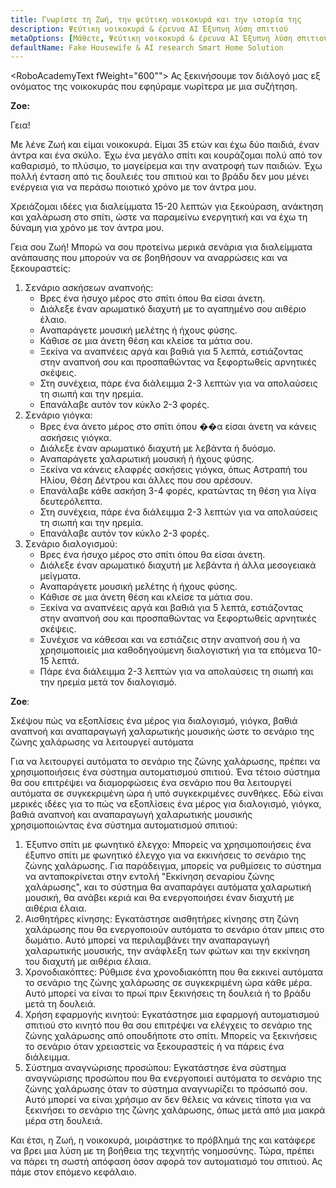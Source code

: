 ```yaml
---
title: Γνωρίστε τη Ζωή, την ψεύτικη νοικοκυρά και την ιστορία της
description: Ψεύτικη νοικοκυρά & έρευνα AI Έξυπνη λύση σπιτιού
metaOptions: [Μάθετε, Ψεύτικη νοικοκυρά & έρευνα AI Έξυπνη λύση σπιτιού]
defaultName: Fake Housewife & AI research Smart Home Solution
---
```


<LessonImages imageClasses="mb"  src='fake-housewife-and-ai-research-smart-home-solution/lesson-2-banner.png' alt="fake housewife ai" />

<RoboAcademyText fWeight="600"">
Ας ξεκινήσουμε τον διάλογό μας εξ ονόματος της νοικοκυράς που εφηύραμε νωρίτερα με μια συζήτηση.
</RoboAcademyText>

<RoboAcademyDialog >

**Zoe:**

Γεια!

Με λένε Ζωή και είμαι νοικοκυρά. Είμαι 35 ετών και έχω δύο παιδιά, έναν άντρα και ένα σκύλο. Έχω ένα μεγάλο σπίτι και κουράζομαι πολύ από τον καθαρισμό, το πλύσιμο, το μαγείρεμα και την ανατροφή των παιδιών. Έχω πολλή ένταση από τις δουλειές του σπιτιού και το βράδυ δεν μου μένει ενέργεια για να περάσω ποιοτικό χρόνο με τον άντρα μου.

Χρειάζομαι ιδέες για διαλείμματα 15-20 λεπτών για ξεκούραση, ανάκτηση και χαλάρωση στο σπίτι, ώστε να παραμείνω ενεργητική και να έχω τη δύναμη για χρόνο με τον άντρα μου.


</RoboAcademyDialog>



<RoboAcademyDialog>

<ChatGPT/>

Γεια σου Ζωή! Μπορώ να σου προτείνω μερικά σενάρια για διαλείμματα ανάπαυσης που μπορούν να σε βοηθήσουν να αναρρώσεις και να ξεκουραστείς:

1. Σενάριο ασκήσεων αναπνοής:
    - Βρες ένα ήσυχο μέρος στο σπίτι όπου θα είσαι άνετη.
    - Διάλεξε έναν αρωματικό διαχυτή με το αγαπημένο σου αιθέριο έλαιο.
    - Αναπαράγετε μουσική μελέτης ή ήχους φύσης.
    - Κάθισε σε μια άνετη θέση και κλείσε τα μάτια σου.
    - Ξεκίνα να αναπνέεις αργά και βαθιά για 5 λεπτά, εστιάζοντας στην αναπνοή σου και προσπαθώντας να ξεφορτωθείς αρνητικές σκέψεις.
    - Στη συνέχεια, πάρε ένα διάλειμμα 2-3 λεπτών για να απολαύσεις τη σιωπή και την ηρεμία.
    - Επανάλαβε αυτόν τον κύκλο 2-3 φορές.
2. Σενάριο γιόγκα:
    - Βρες ένα άνετο μέρος στο σπίτι όπου ��α είσαι άνετη να κάνεις ασκήσεις γιόγκα.
    - Διάλεξε έναν αρωματικό διαχυτή με λεβάντα ή δυόσμο.
    - Αναπαράγετε χαλαρωτική μουσική ή ήχους φύσης.
    - Ξεκίνα να κάνεις ελαφρές ασκήσεις γιόγκα, όπως Αστραπή του Ηλίου, Θέση Δέντρου και άλλες που σου αρέσουν.
    - Επανάλαβε κάθε ασκήση 3-4 φορές, κρατώντας τη θέση για λίγα δευτερόλεπτα.
    - Στη συνέχεια, πάρε ένα διάλειμμα 2-3 λεπτών για να απολαύσεις τη σιωπή και την ηρεμία.
    - Επανάλαβε αυτόν τον κύκλο 2-3 φορές.
3. Σενάριο διαλογισμού:
    - Βρες ένα ήσυχο μέρος στο σπίτι όπου θα είσαι άνετη.
    - Διάλεξε έναν αρωματικό διαχυτή με λεβάντα ή άλλα μεσογειακά μείγματα.
    - Αναπαράγετε μουσική μελέτης ή ήχους φύσης.
    - Κάθισε σε μια άνετη θέση και κλείσε τα μάτια σου.
    - Ξεκίνα να αναπνέεις αργά και βαθιά για 5 λεπτά, εστιάζοντας στην αναπνοή σου και προσπαθώντας να ξεφορτωθείς αρνητικές σκέψεις.
    - Συνέχισε να κάθεσαι και να εστιάζεις στην αναπνοή σου ή να χρησιμοποιείς μια καθοδηγούμενη διαλογιστική για τα επόμενα 10-15 λεπτά.
    - Πάρε ένα διάλειμμα 2-3 λεπτών για να απολαύσεις τη σιωπή και την ηρεμία μετά τον διαλογισμό.

</RoboAcademyDialog>

<RoboAcademyDialog>

**Zoe**:

Σκέψου πώς να εξοπλίσεις ένα μέρος για διαλογισμό, γιόγκα, βαθιά αναπνοή και αναπαραγωγή χαλαρωτικής μουσικής ώστε το σενάριο της ζώνης χαλάρωσης να λειτουργεί αυτόματα

</RoboAcademyDialog>

<RoboAcademyDialog>

<ChatGPT/>

Για να λειτουργεί αυτόματα το σενάριο της ζώνης χαλάρωσης, πρέπει να χρησιμοποιήσεις ένα σύστημα αυτοματισμού σπιτιού. Ένα τέτοιο σύστημα θα σου επιτρέψει να διαμορφώσεις ένα σενάριο που θα λειτουργεί αυτόματα σε συγκεκριμένη ώρα ή υπό συγκεκριμένες συνθήκες. Εδώ είναι μερικές ιδέες για το πώς να εξοπλίσεις ένα μέρος για διαλογισμό, γιόγκα, βαθιά αναπνοή και αναπαραγωγή χαλαρωτικής μουσικής χρησιμοποιώντας ένα σύστημα αυτοματισμού σπιτιού:

1. Έξυπνο σπίτι με φωνητικό έλεγχο: Μπορείς να χρησιμοποιήσεις ένα έξυπνο σπίτι με φωνητικό έλεγχο για να εκκινήσεις το σενάριο της ζώνης χαλάρωσης. Για παράδειγμα, μπορείς να ρυθμίσεις το σύστημα να ανταποκρίνεται στην εντολή "Εκκίνηση σεναρίου ζώνης χαλάρωσης", και το σύστημα θα αναπαράγει αυτόματα χαλαρωτική μουσική, θα ανάβει κεριά και θα ενεργοποιήσει έναν διαχυτή με αιθέρια έλαια.
2. Αισθητήρες κίνησης: Εγκατάστησε αισθητήρες κίνησης στη ζώνη χαλάρωσης που θα ενεργοποιούν αυτόματα το σενάριο όταν μπεις στο δωμάτιο. Αυτό μπορεί να περιλαμβάνει την αναπαραγωγή χαλαρωτικής μουσικής, την ανάφλεξη των φώτων και την εκκίνηση του διαχυτή με αιθέρια έλαια.
3. Χρονοδιακόπτες: Ρύθμισε ένα χρονοδιακόπτη που θα εκκινεί αυτόματα το σενάριο της ζώνης χαλάρωσης σε συγκεκριμένη ώρα κάθε μέρα. Αυτό μπορεί να είναι το πρωί πριν ξεκινήσεις τη δουλειά ή το βράδυ μετά τη δουλειά.
4. Χρήση εφαρμογής κινητού: Εγκατάστησε μια εφαρμογή αυτοματισμού σπιτιού στο κινητό που θα σου επιτρέψει να ελέγχεις το σενάριο της ζώνης χαλάρωσης από οπουδήποτε στο σπίτι. Μπορείς να ξεκινήσεις το σενάριο όταν χρειαστείς να ξεκουραστείς ή να πάρεις ένα διάλειμμα.
5. Σύστημα αναγνώρισης προσώπου: Εγκατάστησε ένα σύστημα αναγνώρισης προσώπου που θα ενεργοποιεί αυτόματα το σενάριο της ζώνης χαλάρωσης όταν το σύστημα αναγνωρίζει το πρόσωπό σου. Αυτό μπορεί να είναι χρήσιμο αν δεν θέλεις να κάνεις τίποτα για να ξεκινήσει το σενάριο της ζώνης χαλάρωσης, όπως μετά από μια μακρά μέρα στη δουλειά.

</RoboAcademyDialog>

<RoboAcademyText>

Και έτσι, η Ζωή, η νοικοκυρά, μοιράστηκε το πρόβλημά της και κατάφερε να βρει μια λύση με τη βοήθεια της τεχνητής νοημοσύνης. Τώρα, πρέπει να πάρει τη σωστή απόφαση όσον αφορά τον αυτοματισμό του σπιτιού. Ας πάμε στον επόμενο κεφάλαιο.

</RoboAcademyText>